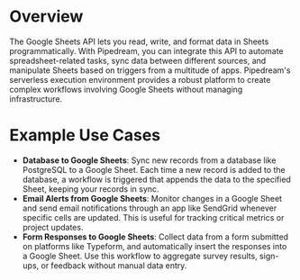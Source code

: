 # Overview

The Google Sheets API lets you read, write, and format data in Sheets programmatically. With Pipedream, you can integrate this API to automate spreadsheet-related tasks, sync data between different sources, and manipulate Sheets based on triggers from a multitude of apps. Pipedream's serverless execution environment provides a robust platform to create complex workflows involving Google Sheets without managing infrastructure.

# Example Use Cases

- **Database to Google Sheets**: Sync new records from a database like PostgreSQL to a Google Sheet. Each time a new record is added to the database, a workflow is triggered that appends the data to the specified Sheet, keeping your records in sync.
- **Email Alerts from Google Sheets**: Monitor changes in a Google Sheet and send email notifications through an app like SendGrid whenever specific cells are updated. This is useful for tracking critical metrics or project updates.
- **Form Responses to Google Sheets**: Collect data from a form submitted on platforms like Typeform, and automatically insert the responses into a Google Sheet. Use this workflow to aggregate survey results, sign-ups, or feedback without manual data entry.
